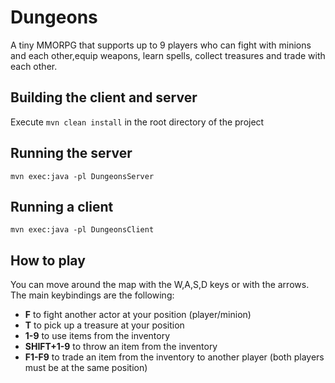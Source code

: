 ﻿# Dungeons
A tiny MMORPG that supports up to 9 players who can fight with minions and each other,equip weapons, learn spells, collect treasures and trade with each other.
## Building the client and server
Execute `mvn clean install` in the root directory of the project 
## Running the server
`mvn exec:java -pl DungeonsServer`
## Running a client
`mvn exec:java -pl DungeonsClient`

## How to play
You can move around the map with the W,A,S,D keys or with the arrows.\
The main keybindings are the following:
* **F** to fight another actor at your position (player/minion)
* **T** to pick up a treasure at your position
* **1-9** to use items from the inventory
* **SHIFT+1-9** to throw an item from the inventory
* **F1-F9** to trade an item from the inventory to another player (both players must be at the same position)
